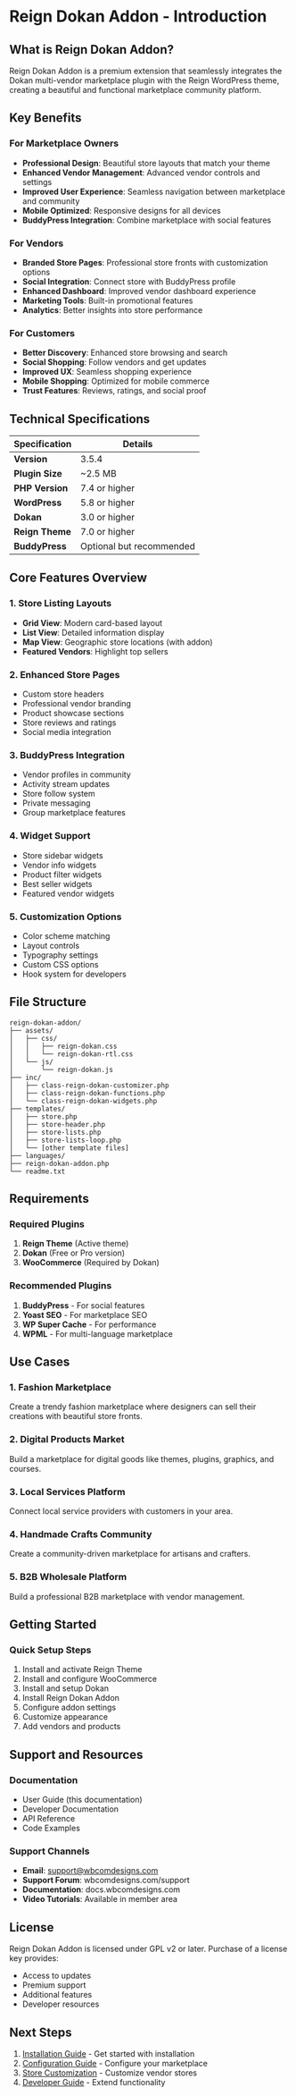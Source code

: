 # Reign Dokan Addon - Introduction

## What is Reign Dokan Addon?

Reign Dokan Addon is a premium extension that seamlessly integrates the Dokan multi-vendor marketplace plugin with the Reign WordPress theme, creating a beautiful and functional marketplace community platform.

## Key Benefits

### For Marketplace Owners
- **Professional Design**: Beautiful store layouts that match your theme
- **Enhanced Vendor Management**: Advanced vendor controls and settings
- **Improved User Experience**: Seamless navigation between marketplace and community
- **Mobile Optimized**: Responsive designs for all devices
- **BuddyPress Integration**: Combine marketplace with social features

### For Vendors
- **Branded Store Pages**: Professional store fronts with customization options
- **Social Integration**: Connect store with BuddyPress profile
- **Enhanced Dashboard**: Improved vendor dashboard experience
- **Marketing Tools**: Built-in promotional features
- **Analytics**: Better insights into store performance

### For Customers
- **Better Discovery**: Enhanced store browsing and search
- **Social Shopping**: Follow vendors and get updates
- **Improved UX**: Seamless shopping experience
- **Mobile Shopping**: Optimized for mobile commerce
- **Trust Features**: Reviews, ratings, and social proof

## Technical Specifications

| Specification | Details |
|--------------|----------|
| **Version** | 3.5.4 |
| **Plugin Size** | ~2.5 MB |
| **PHP Version** | 7.4 or higher |
| **WordPress** | 5.8 or higher |
| **Dokan** | 3.0 or higher |
| **Reign Theme** | 7.0 or higher |
| **BuddyPress** | Optional but recommended |

## Core Features Overview

### 1. Store Listing Layouts
- **Grid View**: Modern card-based layout
- **List View**: Detailed information display
- **Map View**: Geographic store locations (with addon)
- **Featured Vendors**: Highlight top sellers

### 2. Enhanced Store Pages
- Custom store headers
- Professional vendor branding
- Product showcase sections
- Store reviews and ratings
- Social media integration

### 3. BuddyPress Integration
- Vendor profiles in community
- Activity stream updates
- Store follow system
- Private messaging
- Group marketplace features

### 4. Widget Support
- Store sidebar widgets
- Vendor info widgets
- Product filter widgets
- Best seller widgets
- Featured vendor widgets

### 5. Customization Options
- Color scheme matching
- Layout controls
- Typography settings
- Custom CSS options
- Hook system for developers

## File Structure

```
reign-dokan-addon/
├── assets/
│   ├── css/
│   │   ├── reign-dokan.css
│   │   └── reign-dokan-rtl.css
│   └── js/
│       └── reign-dokan.js
├── inc/
│   ├── class-reign-dokan-customizer.php
│   ├── class-reign-dokan-functions.php
│   └── class-reign-dokan-widgets.php
├── templates/
│   ├── store.php
│   ├── store-header.php
│   ├── store-lists.php
│   ├── store-lists-loop.php
│   └── [other template files]
├── languages/
├── reign-dokan-addon.php
└── readme.txt
```

## Requirements

### Required Plugins
1. **Reign Theme** (Active theme)
2. **Dokan** (Free or Pro version)
3. **WooCommerce** (Required by Dokan)

### Recommended Plugins
1. **BuddyPress** - For social features
2. **Yoast SEO** - For marketplace SEO
3. **WP Super Cache** - For performance
4. **WPML** - For multi-language marketplace

## Use Cases

### 1. Fashion Marketplace
Create a trendy fashion marketplace where designers can sell their creations with beautiful store fronts.

### 2. Digital Products Market
Build a marketplace for digital goods like themes, plugins, graphics, and courses.

### 3. Local Services Platform
Connect local service providers with customers in your area.

### 4. Handmade Crafts Community
Create a community-driven marketplace for artisans and crafters.

### 5. B2B Wholesale Platform
Build a professional B2B marketplace with vendor management.

## Getting Started

### Quick Setup Steps
1. Install and activate Reign Theme
2. Install and configure WooCommerce
3. Install and setup Dokan
4. Install Reign Dokan Addon
5. Configure addon settings
6. Customize appearance
7. Add vendors and products

## Support and Resources

### Documentation
- User Guide (this documentation)
- Developer Documentation
- API Reference
- Code Examples

### Support Channels
- **Email**: support@wbcomdesigns.com
- **Support Forum**: wbcomdesigns.com/support
- **Documentation**: docs.wbcomdesigns.com
- **Video Tutorials**: Available in member area

## License

Reign Dokan Addon is licensed under GPL v2 or later. Purchase of a license key provides:
- Access to updates
- Premium support
- Additional features
- Developer resources

## Next Steps

1. [Installation Guide](02-installation-setup.md) - Get started with installation
2. [Configuration Guide](03-configuration.md) - Configure your marketplace
3. [Store Customization](04-store-customization.md) - Customize vendor stores
4. [Developer Guide](05-developer-guide.md) - Extend functionality